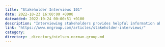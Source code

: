 ```yaml
---
title: "Stakeholder Interviews 101"
date: 2022-10-23 16:00:00 +0000
dateadded: 2022-10-24 00:00:51 +0100
description: "Interviewing stakeholders provides helpful information about their context, allows us to identify business goals they are concerned with, and increases their support."
link: "https://www.nngroup.com/articles/stakeholder-interviews/"
category:
directory: _directory/nielsen-norman-group.md
---
```

